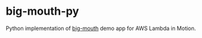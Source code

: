 # big-mouth-py
Python implementation of [big-mouth](https://github.com/theburningmonk/big-mouth) demo app for AWS Lambda in Motion.
